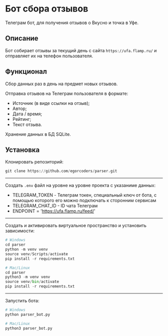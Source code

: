 # Бот сбора отзывов

Телеграм бот, для получения отзывов о Вкусно и точка в Уфе.

## Описание

Бот собирает отзывы за текущий день с сайта `https://ufa.flamp.ru/` и отправляет их на телефон пользователя.

## Функционал

Сбор данных раз в день на предмет новых отзывов.

Отправка отзывов на Телеграм пользователя в формате:

- Источник (в виде ссылки на отзыв);
- Автор;
- Дата / время;
- Рейтинг;
- Текст отзыва.

Хранение данных в БД SQLite.

## Установка

Клонировать репозиторий:

```python
git clone https://github.com/egorcoders/parser.git
```

---

Создать `.env` файл на уровне на уровне проекта с указаниме данных:

- TELEGRAM_TOKEN - Телеграм токен, специальный ключ от бота, с помощью которого его можно подключать к сторонним сервисам
- TELEGRAM_CHAT_ID - ID чата Телеграм
- ENDPOINT = 'https://ufa.flamp.ru/feed/'

---

Создать и активировать виртуальное пространство и установить зависимости:

```python
# Windows
cd parser
python -m venv venv
source venv/Scripts/activate
pip install -r requirements.txt

# Mac/Linux
cd parser
python3 -m venv venv
source venv/bin/activate
pip install -r requirements.txt
```

---

Запустить бота:

```python
# Windows
python parser_bot.py

# Mac/Linux
python3 parser_bot.py
```
